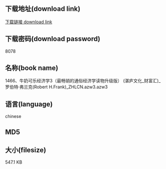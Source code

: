 ## 下载地址(download link)
[下载链接 download link](https://tutu365.netlify.app/?s=1466%E3%80%81%E7%89%9B%E5%A5%B6%E5%8F%AF%E4%B9%90%E7%BB%8F%E6%B5%8E%E5%AD%A63%EF%BC%88%E6%9C%80%E7%95%85%E9%94%80%E7%9A%84%E9%80%9A%E4%BF%97%E7%BB%8F%E6%B5%8E%E5%AD%A6%E8%AF%BB%E7%89%A9%E5%8D%87%E7%BA%A7%E7%89%88%EF%BC%89+%28%E6%B9%9B%E5%BA%90%E6%96%87%E5%8C%96_%E8%B4%A2%E5%AF%8C%E6%B1%87%29_%E7%BD%97%E4%BC%AF%E7%89%B9%C2%B7%E5%BC%97%E5%85%B0%E5%85%8B%28Robert+H.Frank%29_ZHLCN.azw3)

## 下载密码(download password)
8078

## 名称(book name)
1466、牛奶可乐经济学3（最畅销的通俗经济学读物升级版） (湛庐文化_财富汇)_罗伯特·弗兰克(Robert H.Frank)_ZHLCN.azw3.azw3

## 语言(language)
chinese

## MD5


## 大小(filesize)
547.1 KB
